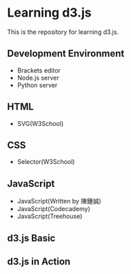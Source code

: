 # Learning d3.js

This is the repository for learning d3.js.

## Development Environment

- Brackets editor
- Node.js server
- Python server

## HTML

- SVG(W3School)

## CSS

- Selector(W3School)

## JavaScript

- JavaScript(Written by 陳鍾誠)
- JavaScript(Codecademy)
- JavaScript(Treehouse)

## d3.js Basic

## d3.js in Action